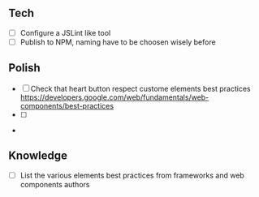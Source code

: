 
## Tech
- [ ] Configure a JSLint like tool
- [ ] Publish to NPM, naming have to be choosen wisely before

## Polish
- [ ] Check that heart button respect custome elements best practices https://developers.google.com/web/fundamentals/web-components/best-practices
- [ ] 
- 



## Knowledge
- [ ] List the various elements best practices from frameworks and web components authors